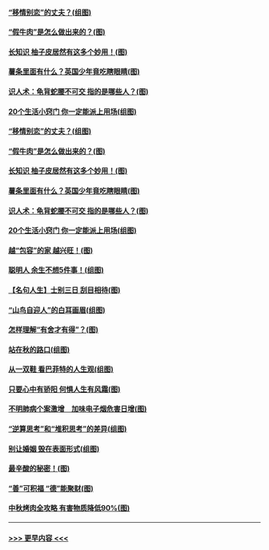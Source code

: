 #### [“移情别恋”的丈夫？(组图)](../pages/p8/907644.md?t=09180200) 
#### [“假牛肉”是怎么做出来的？(图)](../pages/p8/907668.md?t=09180200) 
#### [长知识 柚子皮居然有这多个妙用！(图)](../pages/p8/907425.md?t=09180200) 
#### [薯条里面有什么？英国少年竟吃瞎眼睛(图)](../pages/p8/907381.md?t=09180200) 
#### [识人术：龟背蛇腰不可交 指的是哪些人？(图)](../pages/p8/907503.md?t=09180200) 
#### [20个生活小窍门 你一定能派上用场(组图)](../pages/p8/907510.md?t=09180200) 
#### [“移情别恋”的丈夫？(组图)](../pages/p8/907644.md?t=09180200) 
#### [“假牛肉”是怎么做出来的？(图)](../pages/p8/907668.md?t=09180200) 
#### [长知识 柚子皮居然有这多个妙用！(图)](../pages/p8/907425.md?t=09180200) 
#### [薯条里面有什么？英国少年竟吃瞎眼睛(图)](../pages/p8/907381.md?t=09180200) 
#### [识人术：龟背蛇腰不可交 指的是哪些人？(图)](../pages/p8/907503.md?t=09180200) 
#### [20个生活小窍门 你一定能派上用场(组图)](../pages/p8/907510.md?t=09180200) 
#### [越“包容”的家 越兴旺！(图)](../pages/p8/907328.md?t=09180200) 
#### [聪明人 余生不想5件事！(组图)](../pages/p8/907364.md?t=09180200) 
#### [【名句人生】士别三日 刮目相待(图)](../pages/p8/906988.md?t=09180200) 
#### [“山鸟自迎人”的白耳画眉(组图)](../pages/p8/907332.md?t=09180200) 
#### [怎样理解“有舍才有得”？(图)](../pages/p8/906872.md?t=09180200) 
#### [站在秋的路口(组图)](../pages/p8/906914.md?t=09180200) 
#### [从一双鞋 看巴菲特的人生观(组图)](../pages/p8/907311.md?t=09180200) 
#### [只要心中有骄阳 何惧人生有风霜(图)](../pages/p8/907320.md?t=09180200) 
#### [不明肺病个案激增　加味电子烟危害日增(图)](../pages/p8/907307.md?t=09180200) 
#### [“逆算思考”和“堆积思考”的差异(组图)](../pages/p8/907229.md?t=09180200) 
#### [别让婚姻 毁在表面形式(组图)](../pages/p8/907118.md?t=09180200) 
#### [最辛酸的秘密！(图)](../pages/p8/906327.md?t=09180200) 
#### [“善”可积福 “德”能聚财(图)](../pages/p8/906906.md?t=09180200) 
#### [中秋烤肉全攻略 有害物质降低90%(图)](../pages/p8/907227.md?t=09180200) 

----
#### [ >>> 更早内容 <<< ](../indexes/p8-earlier.md)
